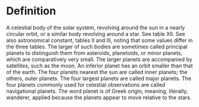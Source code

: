 # Definition

A celestial body of the solar system, revolving around the sun in a
nearly circular orbit, or a similar body revolving around a star. See
table XII. See also astronomical constant, tables II and III, noting
that some values differ in the three tables. The larger of such bodies
are sometimes called principal planets to distinguish them from
asteroids, planetoids, or minor planets, which are comparatively very
small. The larger planets are accompanied by satellites, such as the
moon. An inferior planet has an orbit smaller than that of the earth.
The four planets nearest the sun are called inner planets; the others,
outer planets. The four largest planets are called major planets. The
four planets commonly used for celestial observations are called
navigational planets. The word planet is of Greek origin, meaning,
literally, wanderer, applied because the planets appear to move relative
to the stars.
